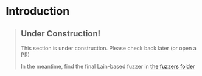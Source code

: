 # Introduction

> ## Under Construction!
>
> This section is under construction.
> Please check back later (or open a PR)
>
> In the meantime, find the final Lain-based fuzzer in [the fuzzers folder](https://github.com/AFLplusplus/LibAFL/tree/main/fuzzers/tutorial)

